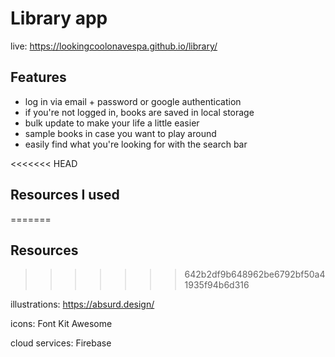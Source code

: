 # Library app

live: https://lookingcoolonavespa.github.io/library/

## Features

- log in via email + password or google authentication
- if you're not logged in, books are saved in local storage
- bulk update to make your life a little easier
- sample books in case you want to play around
- easily find what you're looking for with the search bar

<<<<<<< HEAD
## Resources I used
=======
## Resources
>>>>>>> 642b2df9b648962be6792bf50a41935f94b6d316

illustrations: https://absurd.design/

icons: Font Kit Awesome

cloud services: Firebase
